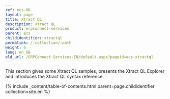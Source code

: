 ```yaml
---
ref: ecs-06
layout: page
title: Xtract QL
description: Xtract QL
product: erpconnect-services
parent: ecs
childidentifier: xtractql
permalink: /:collection/:path
weight: 6
lang: en_GB
old_url: /ERPConnect-Services-EN/default.aspx?pageid=ecs-xtractql
---
```


This section gives some Xtract QL samples, presents the Xtract QL Explorer and introduces the Xtract QL syntax reference.

{% include _content/table-of-contents.html parent=page.childidentifier collection=site.en %}